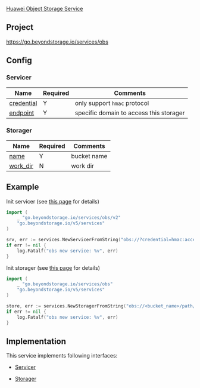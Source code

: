 [Huawei Object Storage Service](https://www.huaweicloud.com/product/obs.html)

## Project

<https://go.beyondstorage.io/services/obs>

## Config

### Servicer

| Name                                 | Required | Comments                                |
| ------------------------------------ | -------- | --------------------------------------- |
| [credential](../pairs/credential.md) | Y        | only support `hmac` protocol            |
| [endpoint](../pairs/endpoint.md)     | Y        | specific domain to access this storager |

### Storager

| Name                             | Required | Comments    |
| -------------------------------- | -------- | ----------- |
| [name](../pairs/name.md)         | Y        | bucket name |
| [work_dir](../pairs/work_dir.md) | N        | work dir    |

## Example

Init servicer (see [this page](../operations/index.md) for details)

```go
import (
    _ "go.beyondstorage.io/services/obs/v2"
    "go.beyondstorage.io/v5/services"
)

srv, err := services.NewServicerFromString("obs://?credential=hmac:access_key_id:secret_access_key&endpoint=https:obs.<region>.myhuaweicloud.com")
if err != nil {
    log.Fatalf("obs new service: %v", err)
}
```

Init storager (see [this page](../operations/index.md) for details)

```go
import (
    _ "go.beyondstorage.io/services/obs"
    "go.beyondstorage.io/v5/services"
)

store, err := services.NewStoragerFromString("obs://<bucket_name>/path/to/workdir?credential=hmac:access_key_id:secret_access_key&endpoint=https:obs.<region>.myhuaweicloud.com")
if err != nil {
    log.Fatalf("obs new service: %v", err)
}
```

## Implementation

This service implements following interfaces:

- [Servicer](../operations/servicer/index.md)

- [Storager](../operations/storager/index.md)

